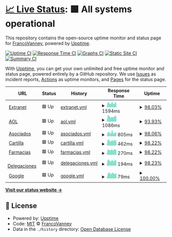 # [📈 Live Status](https://flvanney.github.io/OSAMuptime): <!--live status--> **🟩 All systems operational**

This repository contains the open-source uptime monitor and status page for [FrancoVanney](https://flvanney.github.io/OSAMuptime), powered by [Upptime](https://github.com/upptime/upptime).

[![Uptime CI](https://github.com/flvanney/OSAMuptime/workflows/Uptime%20CI/badge.svg)](https://github.com/flvanney/OSAMuptime/actions?query=workflow%3A%22Uptime+CI%22)
[![Response Time CI](https://github.com/flvanney/OSAMuptime/workflows/Response%20Time%20CI/badge.svg)](https://github.com/flvanney/OSAMuptime/actions?query=workflow%3A%22Response+Time+CI%22)
[![Graphs CI](https://github.com/flvanney/OSAMuptime/workflows/Graphs%20CI/badge.svg)](https://github.com/flvanney/OSAMuptime/actions?query=workflow%3A%22Graphs+CI%22)
[![Static Site CI](https://github.com/flvanney/OSAMuptime/workflows/Static%20Site%20CI/badge.svg)](https://github.com/flvanney/OSAMuptime/actions?query=workflow%3A%22Static+Site+CI%22)
[![Summary CI](https://github.com/flvanney/OSAMuptime/workflows/Summary%20CI/badge.svg)](https://github.com/flvanney/OSAMuptime/actions?query=workflow%3A%22Summary+CI%22)

With [Upptime](https://upptime.js.org), you can get your own unlimited and free uptime monitor and status page, powered entirely by a GitHub repository. We use [Issues](https://github.com/flvanney/OSAMuptime/issues) as incident reports, [Actions](https://github.com/flvanney/OSAMuptime/actions) as uptime monitors, and [Pages](https://flvanney.github.io/OSAMuptime) for the status page.

<!--start: status pages-->
<!-- This summary is generated by Upptime (https://github.com/upptime/upptime) -->
<!-- Do not edit this manually, your changes will be overwritten -->
<!-- prettier-ignore -->
| URL | Status | History | Response Time | Uptime |
| --- | ------ | ------- | ------------- | ------ |
| <img alt="" src="https://icons.duckduckgo.com/ip3/extranet.osam.org.ar.ico" height="13"> [Extranet](https://extranet.osam.org.ar/) | 🟩 Up | [extranet.yml](https://github.com/flvanney/OSAMuptime/commits/HEAD/history/extranet.yml) | <details><summary><img alt="Response time graph" src="./graphs/extranet/response-time-week.png" height="20"> 1594ms</summary><br><a href="https://flvanney.github.io/OSAMuptime/history/extranet"><img alt="Response time 1526" src="https://img.shields.io/endpoint?url=https%3A%2F%2Fraw.githubusercontent.com%2Fflvanney%2FOSAMuptime%2FHEAD%2Fapi%2Fextranet%2Fresponse-time.json"></a><br><a href="https://flvanney.github.io/OSAMuptime/history/extranet"><img alt="24-hour response time 1291" src="https://img.shields.io/endpoint?url=https%3A%2F%2Fraw.githubusercontent.com%2Fflvanney%2FOSAMuptime%2FHEAD%2Fapi%2Fextranet%2Fresponse-time-day.json"></a><br><a href="https://flvanney.github.io/OSAMuptime/history/extranet"><img alt="7-day response time 1594" src="https://img.shields.io/endpoint?url=https%3A%2F%2Fraw.githubusercontent.com%2Fflvanney%2FOSAMuptime%2FHEAD%2Fapi%2Fextranet%2Fresponse-time-week.json"></a><br><a href="https://flvanney.github.io/OSAMuptime/history/extranet"><img alt="30-day response time 1658" src="https://img.shields.io/endpoint?url=https%3A%2F%2Fraw.githubusercontent.com%2Fflvanney%2FOSAMuptime%2FHEAD%2Fapi%2Fextranet%2Fresponse-time-month.json"></a><br><a href="https://flvanney.github.io/OSAMuptime/history/extranet"><img alt="1-year response time 1600" src="https://img.shields.io/endpoint?url=https%3A%2F%2Fraw.githubusercontent.com%2Fflvanney%2FOSAMuptime%2FHEAD%2Fapi%2Fextranet%2Fresponse-time-year.json"></a></details> | <details><summary><a href="https://flvanney.github.io/OSAMuptime/history/extranet">98.03%</a></summary><a href="https://flvanney.github.io/OSAMuptime/history/extranet"><img alt="All-time uptime 99.05%" src="https://img.shields.io/endpoint?url=https%3A%2F%2Fraw.githubusercontent.com%2Fflvanney%2FOSAMuptime%2FHEAD%2Fapi%2Fextranet%2Fuptime.json"></a><br><a href="https://flvanney.github.io/OSAMuptime/history/extranet"><img alt="24-hour uptime 100.00%" src="https://img.shields.io/endpoint?url=https%3A%2F%2Fraw.githubusercontent.com%2Fflvanney%2FOSAMuptime%2FHEAD%2Fapi%2Fextranet%2Fuptime-day.json"></a><br><a href="https://flvanney.github.io/OSAMuptime/history/extranet"><img alt="7-day uptime 98.03%" src="https://img.shields.io/endpoint?url=https%3A%2F%2Fraw.githubusercontent.com%2Fflvanney%2FOSAMuptime%2FHEAD%2Fapi%2Fextranet%2Fuptime-week.json"></a><br><a href="https://flvanney.github.io/OSAMuptime/history/extranet"><img alt="30-day uptime 98.89%" src="https://img.shields.io/endpoint?url=https%3A%2F%2Fraw.githubusercontent.com%2Fflvanney%2FOSAMuptime%2FHEAD%2Fapi%2Fextranet%2Fuptime-month.json"></a><br><a href="https://flvanney.github.io/OSAMuptime/history/extranet"><img alt="1-year uptime 98.44%" src="https://img.shields.io/endpoint?url=https%3A%2F%2Fraw.githubusercontent.com%2Fflvanney%2FOSAMuptime%2FHEAD%2Fapi%2Fextranet%2Fuptime-year.json"></a></details>
| <img alt="" src="https://icons.duckduckgo.com/ip3/extranet.osam.org.ar.ico" height="13"> [AOL](https://extranet.osam.org.ar/OSAM) | 🟩 Up | [aol.yml](https://github.com/flvanney/OSAMuptime/commits/HEAD/history/aol.yml) | <details><summary><img alt="Response time graph" src="./graphs/aol/response-time-week.png" height="20"> 1086ms</summary><br><a href="https://flvanney.github.io/OSAMuptime/history/aol"><img alt="Response time 1365" src="https://img.shields.io/endpoint?url=https%3A%2F%2Fraw.githubusercontent.com%2Fflvanney%2FOSAMuptime%2FHEAD%2Fapi%2Faol%2Fresponse-time.json"></a><br><a href="https://flvanney.github.io/OSAMuptime/history/aol"><img alt="24-hour response time 905" src="https://img.shields.io/endpoint?url=https%3A%2F%2Fraw.githubusercontent.com%2Fflvanney%2FOSAMuptime%2FHEAD%2Fapi%2Faol%2Fresponse-time-day.json"></a><br><a href="https://flvanney.github.io/OSAMuptime/history/aol"><img alt="7-day response time 1086" src="https://img.shields.io/endpoint?url=https%3A%2F%2Fraw.githubusercontent.com%2Fflvanney%2FOSAMuptime%2FHEAD%2Fapi%2Faol%2Fresponse-time-week.json"></a><br><a href="https://flvanney.github.io/OSAMuptime/history/aol"><img alt="30-day response time 1099" src="https://img.shields.io/endpoint?url=https%3A%2F%2Fraw.githubusercontent.com%2Fflvanney%2FOSAMuptime%2FHEAD%2Fapi%2Faol%2Fresponse-time-month.json"></a><br><a href="https://flvanney.github.io/OSAMuptime/history/aol"><img alt="1-year response time 1373" src="https://img.shields.io/endpoint?url=https%3A%2F%2Fraw.githubusercontent.com%2Fflvanney%2FOSAMuptime%2FHEAD%2Fapi%2Faol%2Fresponse-time-year.json"></a></details> | <details><summary><a href="https://flvanney.github.io/OSAMuptime/history/aol">93.93%</a></summary><a href="https://flvanney.github.io/OSAMuptime/history/aol"><img alt="All-time uptime 98.60%" src="https://img.shields.io/endpoint?url=https%3A%2F%2Fraw.githubusercontent.com%2Fflvanney%2FOSAMuptime%2FHEAD%2Fapi%2Faol%2Fuptime.json"></a><br><a href="https://flvanney.github.io/OSAMuptime/history/aol"><img alt="24-hour uptime 100.00%" src="https://img.shields.io/endpoint?url=https%3A%2F%2Fraw.githubusercontent.com%2Fflvanney%2FOSAMuptime%2FHEAD%2Fapi%2Faol%2Fuptime-day.json"></a><br><a href="https://flvanney.github.io/OSAMuptime/history/aol"><img alt="7-day uptime 93.93%" src="https://img.shields.io/endpoint?url=https%3A%2F%2Fraw.githubusercontent.com%2Fflvanney%2FOSAMuptime%2FHEAD%2Fapi%2Faol%2Fuptime-week.json"></a><br><a href="https://flvanney.github.io/OSAMuptime/history/aol"><img alt="30-day uptime 97.96%" src="https://img.shields.io/endpoint?url=https%3A%2F%2Fraw.githubusercontent.com%2Fflvanney%2FOSAMuptime%2FHEAD%2Fapi%2Faol%2Fuptime-month.json"></a><br><a href="https://flvanney.github.io/OSAMuptime/history/aol"><img alt="1-year uptime 97.57%" src="https://img.shields.io/endpoint?url=https%3A%2F%2Fraw.githubusercontent.com%2Fflvanney%2FOSAMuptime%2FHEAD%2Fapi%2Faol%2Fuptime-year.json"></a></details>
| <img alt="" src="https://icons.duckduckgo.com/ip3/extranet.osam.org.ar.ico" height="13"> [Asociados](https://extranet.osam.org.ar/Asociados) | 🟩 Up | [asociados.yml](https://github.com/flvanney/OSAMuptime/commits/HEAD/history/asociados.yml) | <details><summary><img alt="Response time graph" src="./graphs/asociados/response-time-week.png" height="20"> 805ms</summary><br><a href="https://flvanney.github.io/OSAMuptime/history/asociados"><img alt="Response time 944" src="https://img.shields.io/endpoint?url=https%3A%2F%2Fraw.githubusercontent.com%2Fflvanney%2FOSAMuptime%2FHEAD%2Fapi%2Fasociados%2Fresponse-time.json"></a><br><a href="https://flvanney.github.io/OSAMuptime/history/asociados"><img alt="24-hour response time 638" src="https://img.shields.io/endpoint?url=https%3A%2F%2Fraw.githubusercontent.com%2Fflvanney%2FOSAMuptime%2FHEAD%2Fapi%2Fasociados%2Fresponse-time-day.json"></a><br><a href="https://flvanney.github.io/OSAMuptime/history/asociados"><img alt="7-day response time 805" src="https://img.shields.io/endpoint?url=https%3A%2F%2Fraw.githubusercontent.com%2Fflvanney%2FOSAMuptime%2FHEAD%2Fapi%2Fasociados%2Fresponse-time-week.json"></a><br><a href="https://flvanney.github.io/OSAMuptime/history/asociados"><img alt="30-day response time 779" src="https://img.shields.io/endpoint?url=https%3A%2F%2Fraw.githubusercontent.com%2Fflvanney%2FOSAMuptime%2FHEAD%2Fapi%2Fasociados%2Fresponse-time-month.json"></a><br><a href="https://flvanney.github.io/OSAMuptime/history/asociados"><img alt="1-year response time 942" src="https://img.shields.io/endpoint?url=https%3A%2F%2Fraw.githubusercontent.com%2Fflvanney%2FOSAMuptime%2FHEAD%2Fapi%2Fasociados%2Fresponse-time-year.json"></a></details> | <details><summary><a href="https://flvanney.github.io/OSAMuptime/history/asociados">98.06%</a></summary><a href="https://flvanney.github.io/OSAMuptime/history/asociados"><img alt="All-time uptime 99.06%" src="https://img.shields.io/endpoint?url=https%3A%2F%2Fraw.githubusercontent.com%2Fflvanney%2FOSAMuptime%2FHEAD%2Fapi%2Fasociados%2Fuptime.json"></a><br><a href="https://flvanney.github.io/OSAMuptime/history/asociados"><img alt="24-hour uptime 100.00%" src="https://img.shields.io/endpoint?url=https%3A%2F%2Fraw.githubusercontent.com%2Fflvanney%2FOSAMuptime%2FHEAD%2Fapi%2Fasociados%2Fuptime-day.json"></a><br><a href="https://flvanney.github.io/OSAMuptime/history/asociados"><img alt="7-day uptime 98.06%" src="https://img.shields.io/endpoint?url=https%3A%2F%2Fraw.githubusercontent.com%2Fflvanney%2FOSAMuptime%2FHEAD%2Fapi%2Fasociados%2Fuptime-week.json"></a><br><a href="https://flvanney.github.io/OSAMuptime/history/asociados"><img alt="30-day uptime 98.91%" src="https://img.shields.io/endpoint?url=https%3A%2F%2Fraw.githubusercontent.com%2Fflvanney%2FOSAMuptime%2FHEAD%2Fapi%2Fasociados%2Fuptime-month.json"></a><br><a href="https://flvanney.github.io/OSAMuptime/history/asociados"><img alt="1-year uptime 98.78%" src="https://img.shields.io/endpoint?url=https%3A%2F%2Fraw.githubusercontent.com%2Fflvanney%2FOSAMuptime%2FHEAD%2Fapi%2Fasociados%2Fuptime-year.json"></a></details>
| <img alt="" src="https://icons.duckduckgo.com/ip3/extranet.osam.org.ar.ico" height="13"> [Cartilla](https://extranet.osam.org.ar/Consulta/cartilla) | 🟩 Up | [cartilla.yml](https://github.com/flvanney/OSAMuptime/commits/HEAD/history/cartilla.yml) | <details><summary><img alt="Response time graph" src="./graphs/cartilla/response-time-week.png" height="20"> 462ms</summary><br><a href="https://flvanney.github.io/OSAMuptime/history/cartilla"><img alt="Response time 846" src="https://img.shields.io/endpoint?url=https%3A%2F%2Fraw.githubusercontent.com%2Fflvanney%2FOSAMuptime%2FHEAD%2Fapi%2Fcartilla%2Fresponse-time.json"></a><br><a href="https://flvanney.github.io/OSAMuptime/history/cartilla"><img alt="24-hour response time 380" src="https://img.shields.io/endpoint?url=https%3A%2F%2Fraw.githubusercontent.com%2Fflvanney%2FOSAMuptime%2FHEAD%2Fapi%2Fcartilla%2Fresponse-time-day.json"></a><br><a href="https://flvanney.github.io/OSAMuptime/history/cartilla"><img alt="7-day response time 462" src="https://img.shields.io/endpoint?url=https%3A%2F%2Fraw.githubusercontent.com%2Fflvanney%2FOSAMuptime%2FHEAD%2Fapi%2Fcartilla%2Fresponse-time-week.json"></a><br><a href="https://flvanney.github.io/OSAMuptime/history/cartilla"><img alt="30-day response time 738" src="https://img.shields.io/endpoint?url=https%3A%2F%2Fraw.githubusercontent.com%2Fflvanney%2FOSAMuptime%2FHEAD%2Fapi%2Fcartilla%2Fresponse-time-month.json"></a><br><a href="https://flvanney.github.io/OSAMuptime/history/cartilla"><img alt="1-year response time 862" src="https://img.shields.io/endpoint?url=https%3A%2F%2Fraw.githubusercontent.com%2Fflvanney%2FOSAMuptime%2FHEAD%2Fapi%2Fcartilla%2Fresponse-time-year.json"></a></details> | <details><summary><a href="https://flvanney.github.io/OSAMuptime/history/cartilla">98.22%</a></summary><a href="https://flvanney.github.io/OSAMuptime/history/cartilla"><img alt="All-time uptime 99.24%" src="https://img.shields.io/endpoint?url=https%3A%2F%2Fraw.githubusercontent.com%2Fflvanney%2FOSAMuptime%2FHEAD%2Fapi%2Fcartilla%2Fuptime.json"></a><br><a href="https://flvanney.github.io/OSAMuptime/history/cartilla"><img alt="24-hour uptime 100.00%" src="https://img.shields.io/endpoint?url=https%3A%2F%2Fraw.githubusercontent.com%2Fflvanney%2FOSAMuptime%2FHEAD%2Fapi%2Fcartilla%2Fuptime-day.json"></a><br><a href="https://flvanney.github.io/OSAMuptime/history/cartilla"><img alt="7-day uptime 98.22%" src="https://img.shields.io/endpoint?url=https%3A%2F%2Fraw.githubusercontent.com%2Fflvanney%2FOSAMuptime%2FHEAD%2Fapi%2Fcartilla%2Fuptime-week.json"></a><br><a href="https://flvanney.github.io/OSAMuptime/history/cartilla"><img alt="30-day uptime 98.95%" src="https://img.shields.io/endpoint?url=https%3A%2F%2Fraw.githubusercontent.com%2Fflvanney%2FOSAMuptime%2FHEAD%2Fapi%2Fcartilla%2Fuptime-month.json"></a><br><a href="https://flvanney.github.io/OSAMuptime/history/cartilla"><img alt="1-year uptime 98.73%" src="https://img.shields.io/endpoint?url=https%3A%2F%2Fraw.githubusercontent.com%2Fflvanney%2FOSAMuptime%2FHEAD%2Fapi%2Fcartilla%2Fuptime-year.json"></a></details>
| <img alt="" src="https://icons.duckduckgo.com/ip3/extranet.osam.org.ar.ico" height="13"> [Farmacias](https://extranet.osam.org.ar/Consulta/farmacias) | 🟩 Up | [farmacias.yml](https://github.com/flvanney/OSAMuptime/commits/HEAD/history/farmacias.yml) | <details><summary><img alt="Response time graph" src="./graphs/farmacias/response-time-week.png" height="20"> 270ms</summary><br><a href="https://flvanney.github.io/OSAMuptime/history/farmacias"><img alt="Response time 396" src="https://img.shields.io/endpoint?url=https%3A%2F%2Fraw.githubusercontent.com%2Fflvanney%2FOSAMuptime%2FHEAD%2Fapi%2Ffarmacias%2Fresponse-time.json"></a><br><a href="https://flvanney.github.io/OSAMuptime/history/farmacias"><img alt="24-hour response time 265" src="https://img.shields.io/endpoint?url=https%3A%2F%2Fraw.githubusercontent.com%2Fflvanney%2FOSAMuptime%2FHEAD%2Fapi%2Ffarmacias%2Fresponse-time-day.json"></a><br><a href="https://flvanney.github.io/OSAMuptime/history/farmacias"><img alt="7-day response time 270" src="https://img.shields.io/endpoint?url=https%3A%2F%2Fraw.githubusercontent.com%2Fflvanney%2FOSAMuptime%2FHEAD%2Fapi%2Ffarmacias%2Fresponse-time-week.json"></a><br><a href="https://flvanney.github.io/OSAMuptime/history/farmacias"><img alt="30-day response time 277" src="https://img.shields.io/endpoint?url=https%3A%2F%2Fraw.githubusercontent.com%2Fflvanney%2FOSAMuptime%2FHEAD%2Fapi%2Ffarmacias%2Fresponse-time-month.json"></a><br><a href="https://flvanney.github.io/OSAMuptime/history/farmacias"><img alt="1-year response time 438" src="https://img.shields.io/endpoint?url=https%3A%2F%2Fraw.githubusercontent.com%2Fflvanney%2FOSAMuptime%2FHEAD%2Fapi%2Ffarmacias%2Fresponse-time-year.json"></a></details> | <details><summary><a href="https://flvanney.github.io/OSAMuptime/history/farmacias">98.22%</a></summary><a href="https://flvanney.github.io/OSAMuptime/history/farmacias"><img alt="All-time uptime 99.24%" src="https://img.shields.io/endpoint?url=https%3A%2F%2Fraw.githubusercontent.com%2Fflvanney%2FOSAMuptime%2FHEAD%2Fapi%2Ffarmacias%2Fuptime.json"></a><br><a href="https://flvanney.github.io/OSAMuptime/history/farmacias"><img alt="24-hour uptime 100.00%" src="https://img.shields.io/endpoint?url=https%3A%2F%2Fraw.githubusercontent.com%2Fflvanney%2FOSAMuptime%2FHEAD%2Fapi%2Ffarmacias%2Fuptime-day.json"></a><br><a href="https://flvanney.github.io/OSAMuptime/history/farmacias"><img alt="7-day uptime 98.22%" src="https://img.shields.io/endpoint?url=https%3A%2F%2Fraw.githubusercontent.com%2Fflvanney%2FOSAMuptime%2FHEAD%2Fapi%2Ffarmacias%2Fuptime-week.json"></a><br><a href="https://flvanney.github.io/OSAMuptime/history/farmacias"><img alt="30-day uptime 98.97%" src="https://img.shields.io/endpoint?url=https%3A%2F%2Fraw.githubusercontent.com%2Fflvanney%2FOSAMuptime%2FHEAD%2Fapi%2Ffarmacias%2Fuptime-month.json"></a><br><a href="https://flvanney.github.io/OSAMuptime/history/farmacias"><img alt="1-year uptime 98.74%" src="https://img.shields.io/endpoint?url=https%3A%2F%2Fraw.githubusercontent.com%2Fflvanney%2FOSAMuptime%2FHEAD%2Fapi%2Ffarmacias%2Fuptime-year.json"></a></details>
| <img alt="" src="https://icons.duckduckgo.com/ip3/extranet.osam.org.ar.ico" height="13"> [Delegaciones](https://extranet.osam.org.ar/Consulta/) | 🟩 Up | [delegaciones.yml](https://github.com/flvanney/OSAMuptime/commits/HEAD/history/delegaciones.yml) | <details><summary><img alt="Response time graph" src="./graphs/delegaciones/response-time-week.png" height="20"> 194ms</summary><br><a href="https://flvanney.github.io/OSAMuptime/history/delegaciones"><img alt="Response time 293" src="https://img.shields.io/endpoint?url=https%3A%2F%2Fraw.githubusercontent.com%2Fflvanney%2FOSAMuptime%2FHEAD%2Fapi%2Fdelegaciones%2Fresponse-time.json"></a><br><a href="https://flvanney.github.io/OSAMuptime/history/delegaciones"><img alt="24-hour response time 164" src="https://img.shields.io/endpoint?url=https%3A%2F%2Fraw.githubusercontent.com%2Fflvanney%2FOSAMuptime%2FHEAD%2Fapi%2Fdelegaciones%2Fresponse-time-day.json"></a><br><a href="https://flvanney.github.io/OSAMuptime/history/delegaciones"><img alt="7-day response time 194" src="https://img.shields.io/endpoint?url=https%3A%2F%2Fraw.githubusercontent.com%2Fflvanney%2FOSAMuptime%2FHEAD%2Fapi%2Fdelegaciones%2Fresponse-time-week.json"></a><br><a href="https://flvanney.github.io/OSAMuptime/history/delegaciones"><img alt="30-day response time 190" src="https://img.shields.io/endpoint?url=https%3A%2F%2Fraw.githubusercontent.com%2Fflvanney%2FOSAMuptime%2FHEAD%2Fapi%2Fdelegaciones%2Fresponse-time-month.json"></a><br><a href="https://flvanney.github.io/OSAMuptime/history/delegaciones"><img alt="1-year response time 260" src="https://img.shields.io/endpoint?url=https%3A%2F%2Fraw.githubusercontent.com%2Fflvanney%2FOSAMuptime%2FHEAD%2Fapi%2Fdelegaciones%2Fresponse-time-year.json"></a></details> | <details><summary><a href="https://flvanney.github.io/OSAMuptime/history/delegaciones">98.23%</a></summary><a href="https://flvanney.github.io/OSAMuptime/history/delegaciones"><img alt="All-time uptime 99.17%" src="https://img.shields.io/endpoint?url=https%3A%2F%2Fraw.githubusercontent.com%2Fflvanney%2FOSAMuptime%2FHEAD%2Fapi%2Fdelegaciones%2Fuptime.json"></a><br><a href="https://flvanney.github.io/OSAMuptime/history/delegaciones"><img alt="24-hour uptime 100.00%" src="https://img.shields.io/endpoint?url=https%3A%2F%2Fraw.githubusercontent.com%2Fflvanney%2FOSAMuptime%2FHEAD%2Fapi%2Fdelegaciones%2Fuptime-day.json"></a><br><a href="https://flvanney.github.io/OSAMuptime/history/delegaciones"><img alt="7-day uptime 98.23%" src="https://img.shields.io/endpoint?url=https%3A%2F%2Fraw.githubusercontent.com%2Fflvanney%2FOSAMuptime%2FHEAD%2Fapi%2Fdelegaciones%2Fuptime-week.json"></a><br><a href="https://flvanney.github.io/OSAMuptime/history/delegaciones"><img alt="30-day uptime 98.98%" src="https://img.shields.io/endpoint?url=https%3A%2F%2Fraw.githubusercontent.com%2Fflvanney%2FOSAMuptime%2FHEAD%2Fapi%2Fdelegaciones%2Fuptime-month.json"></a><br><a href="https://flvanney.github.io/OSAMuptime/history/delegaciones"><img alt="1-year uptime 98.77%" src="https://img.shields.io/endpoint?url=https%3A%2F%2Fraw.githubusercontent.com%2Fflvanney%2FOSAMuptime%2FHEAD%2Fapi%2Fdelegaciones%2Fuptime-year.json"></a></details>
| <img alt="" src="https://icons.duckduckgo.com/ip3/www.google.com.ico" height="13"> [Google](https://www.google.com) | 🟩 Up | [google.yml](https://github.com/flvanney/OSAMuptime/commits/HEAD/history/google.yml) | <details><summary><img alt="Response time graph" src="./graphs/google/response-time-week.png" height="20"> 79ms</summary><br><a href="https://flvanney.github.io/OSAMuptime/history/google"><img alt="Response time 109" src="https://img.shields.io/endpoint?url=https%3A%2F%2Fraw.githubusercontent.com%2Fflvanney%2FOSAMuptime%2FHEAD%2Fapi%2Fgoogle%2Fresponse-time.json"></a><br><a href="https://flvanney.github.io/OSAMuptime/history/google"><img alt="24-hour response time 86" src="https://img.shields.io/endpoint?url=https%3A%2F%2Fraw.githubusercontent.com%2Fflvanney%2FOSAMuptime%2FHEAD%2Fapi%2Fgoogle%2Fresponse-time-day.json"></a><br><a href="https://flvanney.github.io/OSAMuptime/history/google"><img alt="7-day response time 79" src="https://img.shields.io/endpoint?url=https%3A%2F%2Fraw.githubusercontent.com%2Fflvanney%2FOSAMuptime%2FHEAD%2Fapi%2Fgoogle%2Fresponse-time-week.json"></a><br><a href="https://flvanney.github.io/OSAMuptime/history/google"><img alt="30-day response time 90" src="https://img.shields.io/endpoint?url=https%3A%2F%2Fraw.githubusercontent.com%2Fflvanney%2FOSAMuptime%2FHEAD%2Fapi%2Fgoogle%2Fresponse-time-month.json"></a><br><a href="https://flvanney.github.io/OSAMuptime/history/google"><img alt="1-year response time 111" src="https://img.shields.io/endpoint?url=https%3A%2F%2Fraw.githubusercontent.com%2Fflvanney%2FOSAMuptime%2FHEAD%2Fapi%2Fgoogle%2Fresponse-time-year.json"></a></details> | <details><summary><a href="https://flvanney.github.io/OSAMuptime/history/google">100.00%</a></summary><a href="https://flvanney.github.io/OSAMuptime/history/google"><img alt="All-time uptime 99.40%" src="https://img.shields.io/endpoint?url=https%3A%2F%2Fraw.githubusercontent.com%2Fflvanney%2FOSAMuptime%2FHEAD%2Fapi%2Fgoogle%2Fuptime.json"></a><br><a href="https://flvanney.github.io/OSAMuptime/history/google"><img alt="24-hour uptime 100.00%" src="https://img.shields.io/endpoint?url=https%3A%2F%2Fraw.githubusercontent.com%2Fflvanney%2FOSAMuptime%2FHEAD%2Fapi%2Fgoogle%2Fuptime-day.json"></a><br><a href="https://flvanney.github.io/OSAMuptime/history/google"><img alt="7-day uptime 100.00%" src="https://img.shields.io/endpoint?url=https%3A%2F%2Fraw.githubusercontent.com%2Fflvanney%2FOSAMuptime%2FHEAD%2Fapi%2Fgoogle%2Fuptime-week.json"></a><br><a href="https://flvanney.github.io/OSAMuptime/history/google"><img alt="30-day uptime 100.00%" src="https://img.shields.io/endpoint?url=https%3A%2F%2Fraw.githubusercontent.com%2Fflvanney%2FOSAMuptime%2FHEAD%2Fapi%2Fgoogle%2Fuptime-month.json"></a><br><a href="https://flvanney.github.io/OSAMuptime/history/google"><img alt="1-year uptime 97.78%" src="https://img.shields.io/endpoint?url=https%3A%2F%2Fraw.githubusercontent.com%2Fflvanney%2FOSAMuptime%2FHEAD%2Fapi%2Fgoogle%2Fuptime-year.json"></a></details>

<!--end: status pages-->

[**Visit our status website →**](https://flvanney.github.io/OSAMuptime)

## 📄 License

- Powered by: [Upptime](https://github.com/upptime/upptime)
- Code: [MIT](./LICENSE) © [FrancoVanney](https://flvanney.github.io/OSAMuptime)
- Data in the `./history` directory: [Open Database License](https://opendatacommons.org/licenses/odbl/1-0/)
